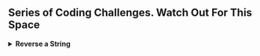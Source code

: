 ## Series of Coding Challenges. Watch Out For This Space
<details>
<summary>
  <b>Reverse a String</b> 
</summary>
<br>
- Difficulty Level : Easy<br>
- Question : Have the function FirstReverse(str) take the str parameter being passed and return the string in reversed order. For example: if the input string is "Hello World and Coders" then your program should return the string sredoC dna dlroW olleH.<br>
- Use the Parameter Testing feature in the box below to test your code with different arguments.<br>
  
```
function FirstReverse(str) { 
                            
  /** Steps
  1. Break string into array of individual chars
  2. Use reverse() method to transpose order
  3. Join the individual characters using join() and turn to string with .toString()
  **/

  // code goes here
  const chars = str.split('')  
  return chars.reverse().join().toString(); 

}
console.log(FirstReverse('Coderbyte is really awesome!'));

```


</details>